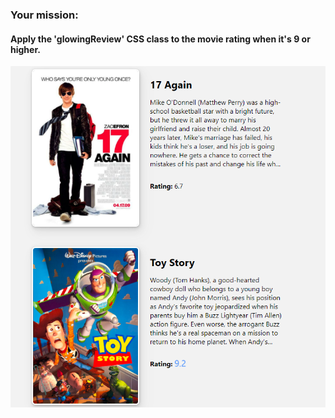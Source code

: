<h3> Your mission: </h3>
<h4>Apply the 'glowingReview' CSS class to the
 movie rating when it's 9 or higher.</h4>

![alt text](image.png)
